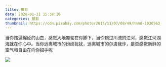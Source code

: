 ```yaml
---
title: 摄影
date: 2020-01-31 15:38:16
categories: 摄影
thumbnail: https://cdn.pixabay.com/photo/2015/11/07/08/49/hand-1030563_1280.jpg
---
```


当你踏遍绵延的山峦，感觉大地匍匐在你脚下，当你趟过川流的江河，感觉江河湖海就在你心中。当你远离城市的纷纷扰扰，远离城市的尔虞我诈，是否感觉新鲜的空气和自由在向你招手呢

![](https://cdn.pixabay.com/photo/2014/07/31/23/28/woman-407168_1280.jpg)
